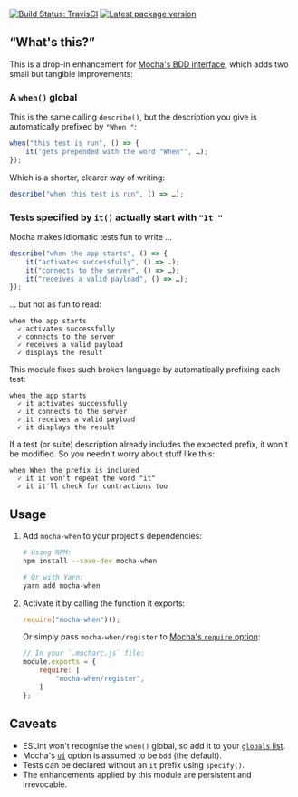 [![Build Status: TravisCI](https://travis-ci.org/Alhadis/Mocha-When.svg?branch=master)](https://travis-ci.org/Alhadis/Mocha-When)
[![Latest package version](https://img.shields.io/npm/v/mocha-when.svg?colorB=brightgreen)](https://github.com/Alhadis/Mocha-When/releases/latest)

“What's this?”
--------------
This is a drop-in enhancement for [Mocha's BDD interface](https://mochajs.org/#bdd),
which adds two small but tangible improvements:


<a name="when"></a>
### A `when()` global
This is the same calling `describe()`, but the description you give is automatically prefixed by `"When "`:

~~~js
when("this test is run", () => {
	it('gets prepended with the word "When"', …);
});
~~~

Which is a shorter, clearer way of writing:

~~~js
describe("when this test is run", () => …);
~~~


<a name="it"></a>
### Tests specified by `it()` actually start with `"It "`
Mocha makes idiomatic tests fun to write ...

~~~js
describe("when the app starts", () => {
	it("activates successfully", () => …);
	it("connects to the server", () => …);
	it("receives a valid payload", () => …);
});
~~~

... but not as fun to read:

	when the app starts
	  ✓ activates successfully
	  ✓ connects to the server
	  ✓ receives a valid payload
	  ✓ displays the result

This module fixes such broken language by automatically prefixing each test:

	when the app starts
	  ✓ it activates successfully
	  ✓ it connects to the server
	  ✓ it receives a valid payload
	  ✓ it displays the result

If a test (or suite) description already includes the expected prefix, it won't be modified.
So you needn't worry about stuff like this:

	when When the prefix is included
	  ✓ it it won't repeat the word "it"
	  ✓ it it'll check for contractions too



Usage
-----
1.	Add `mocha-when` to your project's dependencies:
	~~~sh
	# Using NPM:
	npm install --save-dev mocha-when

	# Or with Yarn:
	yarn add mocha-when
	~~~

2.	Activate it by calling the function it exports:
	~~~js
	require("mocha-when")();
	~~~
	Or simply pass `mocha-when/register` to [Mocha's `require` option](https://mochajs.org/#-require-module-r-module):
	~~~js
	// In your `.mocharc.js` file:
	module.exports = {
		require: [
			"mocha-when/register",
		]
	};
	~~~


Caveats
-------
* ESLint won't recognise the `when()` global, so add it to your [`globals` list](https://eslint.org/docs/user-guide/configuring#specifying-globals).
* Mocha's [`ui`](https://mochajs.org/#-ui-name-u-name) option is assumed to be `bdd` (the default).
* Tests can be declared without an `it` prefix using `specify()`.
* The enhancements applied by this module are persistent and irrevocable.
